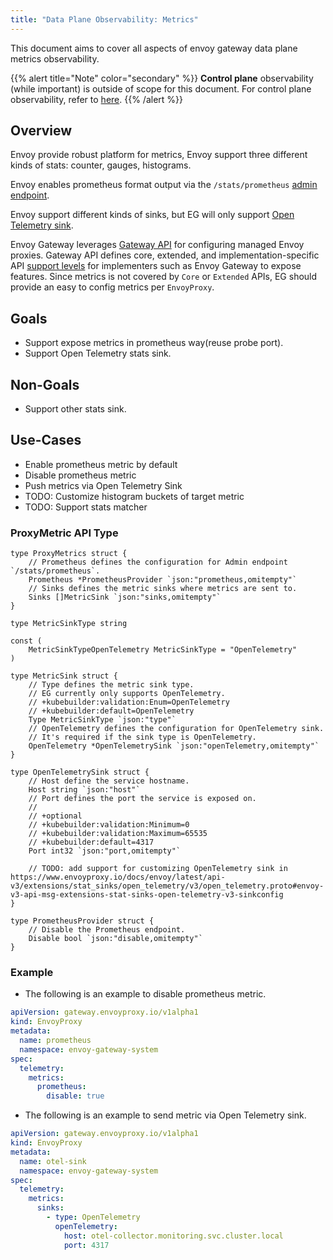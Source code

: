 ```yaml
---
title: "Data Plane Observability: Metrics"
---
```


This document aims to cover all aspects of envoy gateway data plane metrics observability.

{{% alert title="Note" color="secondary" %}}
**Control plane** observability (while important) is outside of scope for this document. For control plane observability, refer to [here](../eg-metrics).
{{% /alert %}}

## Overview

Envoy provide robust platform for metrics, Envoy support three different kinds of stats: counter, gauges, histograms.

Envoy enables prometheus format output via the `/stats/prometheus` [admin endpoint][].

Envoy support different kinds of sinks, but EG will only support [Open Telemetry sink][].

Envoy Gateway leverages [Gateway API][] for configuring managed Envoy proxies. Gateway API defines core, extended, and implementation-specific API [support levels][] for implementers such as Envoy Gateway to expose features. Since metrics is not covered by `Core` or `Extended` APIs, EG should provide an easy to config metrics per `EnvoyProxy`.

## Goals

- Support expose metrics in prometheus way(reuse probe port).
- Support Open Telemetry stats sink.

## Non-Goals

- Support other stats sink.

## Use-Cases

- Enable prometheus metric by default
- Disable prometheus metric
- Push metrics via Open Telemetry Sink
- TODO: Customize histogram buckets of target metric
- TODO: Support stats matcher

### ProxyMetric API Type

```golang mdox-exec="sed '1,7d' api/v1alpha1/metric_types.go"
type ProxyMetrics struct {
	// Prometheus defines the configuration for Admin endpoint `/stats/prometheus`.
	Prometheus *PrometheusProvider `json:"prometheus,omitempty"`
	// Sinks defines the metric sinks where metrics are sent to.
	Sinks []MetricSink `json:"sinks,omitempty"`
}

type MetricSinkType string

const (
	MetricSinkTypeOpenTelemetry MetricSinkType = "OpenTelemetry"
)

type MetricSink struct {
	// Type defines the metric sink type.
	// EG currently only supports OpenTelemetry.
	// +kubebuilder:validation:Enum=OpenTelemetry
	// +kubebuilder:default=OpenTelemetry
	Type MetricSinkType `json:"type"`
	// OpenTelemetry defines the configuration for OpenTelemetry sink.
	// It's required if the sink type is OpenTelemetry.
	OpenTelemetry *OpenTelemetrySink `json:"openTelemetry,omitempty"`
}

type OpenTelemetrySink struct {
	// Host define the service hostname.
	Host string `json:"host"`
	// Port defines the port the service is exposed on.
	//
	// +optional
	// +kubebuilder:validation:Minimum=0
	// +kubebuilder:validation:Maximum=65535
	// +kubebuilder:default=4317
	Port int32 `json:"port,omitempty"`

	// TODO: add support for customizing OpenTelemetry sink in https://www.envoyproxy.io/docs/envoy/latest/api-v3/extensions/stat_sinks/open_telemetry/v3/open_telemetry.proto#envoy-v3-api-msg-extensions-stat-sinks-open-telemetry-v3-sinkconfig
}

type PrometheusProvider struct {
	// Disable the Prometheus endpoint.
	Disable bool `json:"disable,omitempty"`
}
```

### Example

- The following is an example to disable prometheus metric.

```yaml mdox-exec="sed '1,12d' examples/kubernetes/metric/disable-prometheus.yaml"
apiVersion: gateway.envoyproxy.io/v1alpha1
kind: EnvoyProxy
metadata:
  name: prometheus
  namespace: envoy-gateway-system
spec:
  telemetry:
    metrics:
      prometheus:
        disable: true
```

- The following is an example to send metric via Open Telemetry sink.

```yaml mdox-exec="sed '1,12d' examples/kubernetes/metric/otel-sink.yaml"
apiVersion: gateway.envoyproxy.io/v1alpha1
kind: EnvoyProxy
metadata:
  name: otel-sink
  namespace: envoy-gateway-system
spec:
  telemetry:
    metrics:
      sinks:
        - type: OpenTelemetry
          openTelemetry:
            host: otel-collector.monitoring.svc.cluster.local
            port: 4317
```

[admin endpoint]: https://www.envoyproxy.io/docs/envoy/latest/operations/admin
[Open Telemetry sink]: https://www.envoyproxy.io/docs/envoy/latest/api-v3/extensions/stat_sinks/open_telemetry/v3/open_telemetry.proto
[Gateway API]: https://gateway-api.sigs.k8s.io/
[support levels]: https://gateway-api.sigs.k8s.io/concepts/conformance/?h=extended#2-support-levels

